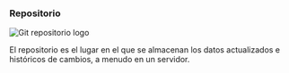 ###  Repositorio

![Git repositorio logo](http://brianbugh.me/images/page_git.png)

El repositorio es el lugar en el que se almacenan los datos actualizados e históricos de cambios, a menudo en un servidor.
